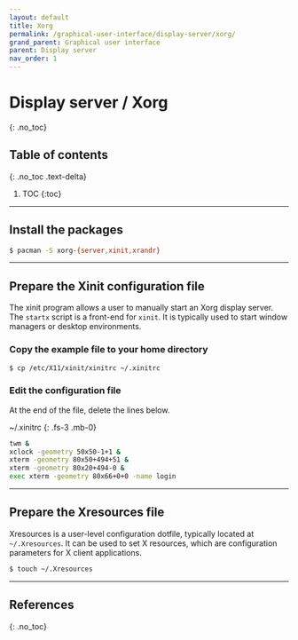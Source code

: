 ```yaml
---
layout: default
title: Xorg
permalink: /graphical-user-interface/display-server/xorg/
grand_parent: Graphical user interface
parent: Display server
nav_order: 1
---
```


# Display server / Xorg
{: .no_toc}

## Table of contents
{: .no_toc .text-delta}

1. TOC
{:toc}

---

## Install the packages

```bash
$ pacman -S xorg-{server,xinit,xrandr}
```

---

## Prepare the Xinit configuration file

The xinit program allows a user to manually start an Xorg display server. The `startx` script is a front-end for `xinit`. It is typically used to start window managers or desktop environments.

### Copy the example file to your home directory

```bash
$ cp /etc/X11/xinit/xinitrc ~/.xinitrc
```

### Edit the configuration file

At the end of the file, delete the lines below.

~/.xinitrc
{: .fs-3 .mb-0}

```bash
twm &
xclock -geometry 50x50-1+1 &
xterm -geometry 80x50+494+51 &
xterm -geometry 80x20+494-0 &
exec xterm -geometry 80x66+0+0 -name login
```

---

## Prepare the Xresources file

Xresources is a user-level configuration dotfile, typically located at `~/.Xresources`. It can be used to set X resources, which are configuration parameters for X client applications.

```bash
$ touch ~/.Xresources
```

---

## References
{: .no_toc}
